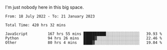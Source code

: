 I'm just nobody here in this big space.


<!--START_SECTION:waka-->

```text
From: 18 July 2022 - To: 21 January 2023

Total Time: 420 hrs 32 mins

JavaScript         167 hrs 55 mins ██████████░░░░░░░░░░░░░░░   39.93 %
Python             94 hrs 26 mins  █████▓░░░░░░░░░░░░░░░░░░░   22.46 %
Other              80 hrs 4 mins   ████▓░░░░░░░░░░░░░░░░░░░░   19.04 %
```

<!--END_SECTION:waka-->
